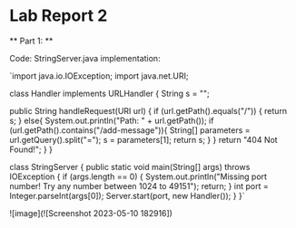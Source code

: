 # Lab Report 2

** Part 1: **

Code: StringServer.java implementation:

`import java.io.IOException;
import java.net.URI;

class Handler implements URLHandler {
  String s = "";

  public String handleRequest(URI url) {
    if (url.getPath().equals("/")) {
      return s;
    }
    else{
      System.out.println("Path: " + url.getPath());
      if (url.getPath().contains("/add-message")){
        String[] parameters = url.getQuery().split("=");
        s = parameters[1];
        return s;
      }
    }
    return "404 Not Found!";
  }
}

class StringServer {
  public static void main(String[] args) throws IOException {
    if (args.length == 0) {
      System.out.println("Missing port number! Try any number between 1024 to 49151");
      return;
    }
    int port = Integer.parseInt(args[0]);
    Server.start(port, new Handler());
  }
}`

![image](![Screenshot 2023-05-10 182916])


